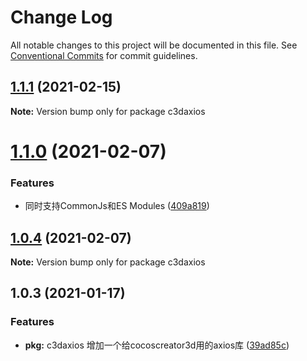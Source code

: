 # Change Log

All notable changes to this project will be documented in this file.
See [Conventional Commits](https://conventionalcommits.org) for commit guidelines.

## [1.1.1](https://github.com/AILHC/EasyGameFrameworkOpen/compare/c3daxios@1.1.0...c3daxios@1.1.1) (2021-02-15)

**Note:** Version bump only for package c3daxios





# [1.1.0](https://github.com/AILHC/EasyGameFrameworkOpen/compare/c3daxios@1.0.4...c3daxios@1.1.0) (2021-02-07)


### Features

* 同时支持CommonJs和ES Modules ([409a819](https://github.com/AILHC/EasyGameFrameworkOpen/commit/409a819cfca6808a4070abcbc8acc80a2caf1c84))





## [1.0.4](https://github.com/AILHC/EasyGameFrameworkOpen/compare/c3daxios@1.0.3...c3daxios@1.0.4) (2021-02-07)

**Note:** Version bump only for package c3daxios





## 1.0.3 (2021-01-17)

### Features

* **pkg:** c3daxios
增加一个给cocoscreator3d用的axios库 ([39ad85c](https://github.com/AILHC/EasyGameFrameworkOpen/commit/39ad85c766a6e14781d72aa437b13071e35896d7))
